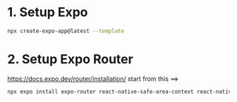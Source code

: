# 1. Setup Expo
```bash
npx create-expo-app@latest --template
```
# 2. Setup Expo Router
https://docs.expo.dev/router/installation/
start from this ==> 
```bash
npx expo install expo-router react-native-safe-area-context react-native-screens expo-linking expo-constants expo-status-bar
```